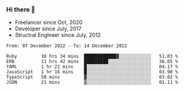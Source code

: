 ### Hi there 👋

- Freelancer since Oct, 2020
- Developer since July, 2017
- Structral Engineer since July, 2012

<!--START_SECTION:waka-->

```text
From: 07 December 2022 - To: 14 December 2022

Ruby         16 hrs 34 mins  ████████████▓░░░░░░░░░░░░   51.03 %
ERB          11 hrs 42 mins  █████████░░░░░░░░░░░░░░░░   36.05 %
YAML         1 hr 21 mins    █░░░░░░░░░░░░░░░░░░░░░░░░   04.17 %
JavaScript   1 hr 16 mins    █░░░░░░░░░░░░░░░░░░░░░░░░   03.90 %
TypeScript   58 mins         ▓░░░░░░░░░░░░░░░░░░░░░░░░   03.02 %
JSON         21 mins         ▒░░░░░░░░░░░░░░░░░░░░░░░░   01.11 %
```

<!--END_SECTION:waka-->

